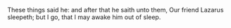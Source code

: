 These things said he: and after that he saith unto them, Our friend Lazarus sleepeth; but I go, that I may awake him out of sleep.
